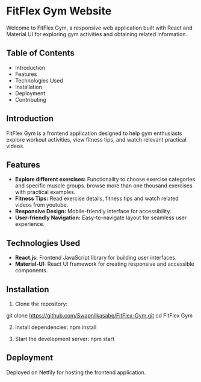 # FitFlex Gym Website

Welcome to FitFlex Gym, a responsive web application built with React and Material UI for exploring gym activities and obtaining related information.

## Table of Contents

- Introduction
- Features
- Technologies Used
- Installation
- Deployment
- Contributing

## Introduction

FitFlex Gym is a frontend application designed to help gym enthusiasts explore workout activities, view fitness tips, and watch relevant practical videos.

## Features

- **Explore different exercises:** Functionality to choose exercise categories and specific muscle groups. browse more than one thousand exercises with practical examples.
- **Fitness Tips:** Read exercise details, fitness tips and watch related videos from youtube.
- **Responsive Design:** Mobile-friendly interface for accessibility.
- **User-friendly Navigation:** Easy-to-navigate layout for seamless user experience.

## Technologies Used

- **React.js:** Frontend JavaScript library for building user interfaces.
- **Material-UI:** React UI framework for creating responsive and accessible components.

## Installation

1. Clone the repository:

git clone https://github.com/Swapnilkasabe/FitFlex-Gym.git
cd FitFlex Gym

2. Install dependencies:
npm install

3. Start the development server:
npm start

## Deployment

Deployed on Netfily for hosting the frontend application.

